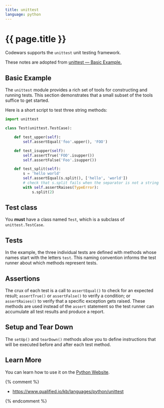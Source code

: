 ```yaml
---
title: unittest
language: python
---
```


# {{ page.title }}

Codewars supports the `unittest` unit testing framework.

These notes are adopted from [unittest — Basic Example.](https://docs.python.org/2/library/unittest.html#basic-example)

## Basic Example

The `unittest` module provides a rich set of tools for constructing and running tests.
This section demonstrates that a small subset of the tools suffice to get started.

Here is a short script to test three string methods:

```python
import unittest

class Test(unittest.TestCase):

    def test_upper(self):
        self.assertEqual('foo'.upper(), 'FOO')

    def test_isupper(self):
        self.assertTrue('FOO'.isupper())
        self.assertFalse('Foo'.isupper())

    def test_split(self):
        s = 'hello world'
        self.assertEqual(s.split(), ['hello', 'world'])
        # check that s.split fails when the separator is not a string
        with self.assertRaises(TypeError):
            s.split(2)
```

## Test class

You **must** have a class named `Test`, which is a subclass of `unittest.TestCase`.

## Tests

In the example, the three individual tests are defined with methods whose names start with the letters `test`.
This naming convention informs the test runner about which methods represent tests.

## Assertions

The crux of each test is a call to `assertEqual()` to check for an expected result;
`assertTrue()` or `assertFalse()` to verify a condition;
or `assertRaises()` to verify that a specific exception gets raised.
These methods are used instead of the `assert` statement so the test runner can accumulate all test results and produce a report.

## Setup and Tear Down

The `setUp()` and `tearDown()` methods allow you to define instructions that will be executed before and after each test method.

## Learn More

You can learn how to use it on the [Python Website](https://docs.python.org/2/library/unittest.html).


{% comment %}

- <https://www.qualified.io/kb/languages/python/unittest>

{% endcomment %}
